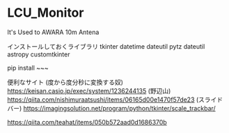 # LCU_Monitor
It's Used to AWARA 10m Antena

インストールしておくライブラリ
tkinter
datetime
dateutil
pytz
dateutil
astropy
customtkinter

pip install ~~~

便利なサイト 
(度から度分秒に変換する奴)
https://keisan.casio.jp/exec/system/1236244135
(野辺山)
https://qiita.com/nishimuraatsushi/items/06165d00e1470f57de23
(スライドバー)
https://imagingsolution.net/program/python/tkinter/scale_trackbar/

https://qiita.com/teahat/items/050b572aad0d1686370b

